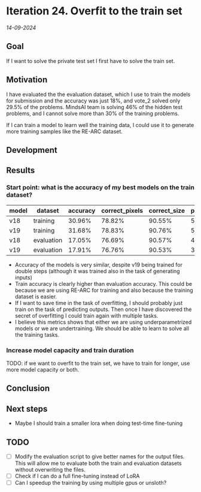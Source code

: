 # Iteration 24. Overfit to the train set

_14-09-2024_

## Goal

If I want to solve the private test set I first have to solve the train set.

## Motivation

I have evaluated the the evaluation dataset, which I use to train the models for submission and the
accuracy was just 18%, and vote_2 solved only 29.5% of the problems. MindsAI team is solving 46% of the
hidden test problems, and I cannot solve more than 30% of the training problems.

If I can train a model to learn well the training data, I could use it to generate more training samples like
the RE-ARC dataset.

## Development

## Results

### Start point: what is the accuracy of my best models on the train dataset?

| model | dataset    | accuracy | correct_pixels | correct_size | pass_32 | vote_2 |
|-------|------------|----------|----------------|--------------|---------|--------|
| v18   | training   | 30.96%   | 78.82%         | 90.55%       | 58.79%  | 49.29% |
| v19   | training   | 31.68%   | 78.83%         | 90.76%       | 59.13%  | 50.38% |
| v18   | evaluation | 17.05%   | 76.69%         | 90.57%       | 40.88%  | 29.80% |
| v19   | evaluation | 17.91%   | 76.76%         | 90.53%       | 38.25%  | 29.55% |

- Accuracy of the models is very similar, despite v19 being trained for double steps (although it was trained also in the task of generating inputs)
- Train accuracy is clearly higher than evaluation accuracy. This could be because we are using RE-ARC
  for training and also because the training dataset is easier.
- If I want to save time in the task of overfitting, I should probably just train on the task of predicting outputs. Then once
  I have discovered the secret of overfitting I could train again with multiple tasks.
- I believe this metrics shows that either we are using underparametrized models or we are undertraining.
  We should be able to learn to solve all the training tasks.

### Increase model capacity and train duration

TODO: if we want to overfit to the train set, we have to train for longer, use more model capacity or both.

## Conclusion

## Next steps

- Maybe I should train a smaller lora when doing test-time fine-tuning

## TODO

- [ ] Modify the evaluation script to give better names for the output files. This will allow me to evaluate
  both the train and evaluation datasets without overwriting the files.
- [ ] Check if I can do a full fine-tuning instead of LoRA
- [ ] Can I speedup the training by using multiple gpus or unsloth?
